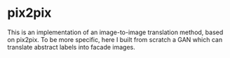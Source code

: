 # pix2pix
This is an implementation of an image-to-image translation method, based on pix2pix. To be more specific, here I built from scratch a GAN which can translate abstract labels into facade images.
